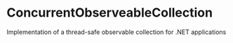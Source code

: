# ConcurrentObserveableCollection
Implementation of a thread-safe observable collection for .NET applications
